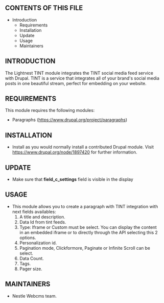CONTENTS OF THIS FILE
---------------------

* Introduction
  * Requirements
  * Installation
  * Update
  * Usage
  * Maintainers

INTRODUCTION
------------

The Lightnest TINT module integrates the TINT social media feed service with Drupal.
TINT is a service that integrates all of your brand's social media posts in one beautiful stream, perfect for embedding on your website.


REQUIREMENTS
------------

This module requires the following modules:
* Paragraphs (https://www.drupal.org/project/paragraphs)

INSTALLATION
------------

* Install as you would normally install a contributed Drupal module. Visit https://www.drupal.org/node/1897420 for further information.

UPDATE
------------

*  Make sure that **field_c_settings** field is visible in the display

USAGE
-----------

* This module allows you to create a paragraph with TINT integration with next fields availables:
  1. A title and description.
  2. Data Id from tint feeds.
  3. Type: Iframe or Custom must be select. You can display the content in an embedded iframe or to directly through the API selecting this 2 options.
  4. Personalization id.
  5. Pagination mode, Clickformore, Paginate or Infinite Scroll can be select.
  6. Data Count.
  7. Tags.
  8. Pager size.

MAINTAINERS
-----------

* Nestle Webcms team.
